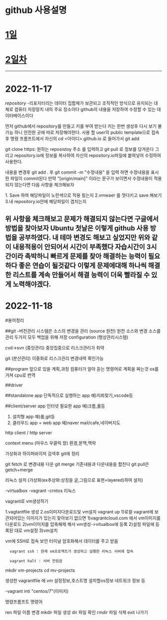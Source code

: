  github 사용설명
=====================


# [1일](#2022-11-17)

# [2일차](#2022-11-18)
-----------------------------------------

# 2022-11-17

   *repository*
   -리포지터리는 데이터 집합체가 보관되고 조직적인 방식으로 유지되는 대체로 컴퓨터 저장장치 내의 주요 장소이다
   github의 내용을 저장하여 수정할 수 있는 데이터베이스이다

   먼저 github에서  repository를 만들고 키를 부여 받는다 키는 한번 생성후 다시 보기 불가능 하니 안전한 곳에
   따로 저장해야한다.
   사용 할 user의 pubilc template으로 접속후 명령 프롬프트에서 자신의 cd <아이디>.github.io 로 들어가서 
   git add  

   git clone https: 원하는 reposistoy 주소  를 입력하고 
git pull 로 정보를 당겨온다 그리고 repository.io에 정보를 복사하여 자신의 repository.io파일에 붙여넣어 수정하여 사용한다.

내용을 변경후 git add . 후 git commit -m "수정내용" 을 입력 하면 수정내용을 표시한 파일이 commit된다 만약 "[origin/main]" 이라는 문구가 보이면서 수정내용이 적용되지 않는다면 다음 사항을 체크해보자


​1. Save 하여 해당파일이 노란색으로 적용 됬는지 
2.vmwaer 를 껏다키고 save 해보기
3.내 repository.io안에 해당파일이 겹치는지
​

위 사항을 체크해보고 문제가 해결되지 않는다면 구글에서 방법을 찾아보자
​
Ubuntu 첫날은 이렇게 github 사용 방법을 공부하였다.
내 테마 변경도 해보고 싶었지만 위와 같이 내용적용이 안되어서 시간이 부족했다 자습시간이 3시간이라 촉박하니 빠르게 문제를 찾아 해결하는 능력이 필요하다 좋은 연습이 될것같다 이렇게 문제에대해 하나씩 해결한 리스트를 계속 만들어서 해결 능력이 더욱 빨라질 수 있게 노력해야겠다.
------------------------------------------------------


# 2022-11-18

#용어정리

##git 
-버전관리 시스템은 소스의 변경을 관리 (source 원천) 원천 소스와 변경 소스를 관리 두가지 모두 백업을 위해 저장 
configuration (형상관리시스템)

cvd->svn (중앙관리)
중앙집중으로 리스크관리가 취약

git (분산관리)
이중화로 리스크관리 
변경내력 확인가능

##program 앞으로 있을 계획,과정
컴퓨터가 알아 듣는 명령어로 계획을 짜는것 os를 거쳐 cpu로 번역 

##driver

##standalone app
단독적으로 실행하는 app 예)지뢰찾기,vscode등

##client/server app
인터넷 필요한 app 예)크롬,롤등
1. 설치형 app 예)롤,git등
2. 클라우드 app = web app 예)naver mail/cafe,네이버지도

http client / http server

context menu (마우스 우클릭 창)
환경,문맥,맥락 


가상화과 하이퍼바이저 검색후 git에 정리 







git fetch 로 변경내용 다운
git merge 기존내용과 다운내용을 합친다
git pull은 getch+merge







리눅스 설치 (가상화(ex추상화:상징을 글,그림으로 표현=layered)하여 설치)

   -virtualbox
   -vagrant 
   -crntos 리눅스 

vagrant로 vm생성하기

   1.vagtantfile 생성
   2.os이미지다운로드및 vm설치
      vagrant up
      1)로컬 vagrant에 보관되어있는 이미지가 있는지 찾아보기
         없으면 
         1)vagrantcloud.com 에서 vm이미지를다운로드
         2)vm이미지를 압축해제 해서 vm생성->vitualbox에 등록
      2)설정 파일에 등록된 대로 vm설정
      3)vm설치

vm에 SSH로 접속 보안 터미널 암호화해서 데이터를 주고 받음
     
      vagrant ssh : 현재 vm프로잭트가 생성하고 실행한 리눅스 서버에 접속

      vagrant halt : 서버 전원끔





mkdir vm-projects
cd mv-projects

생성한 vagrantfile 에 vm 설정정보,호스트명 설치할os정보 네트워크 정보 등 

-vagrant inti "centos/7"(이미지)


명령프롬프트 명령어

ren 파일 이름 변경
mkdir 파일 생성
dir 파일 확인
rmdir 파일 삭제
exit 나가기




   
